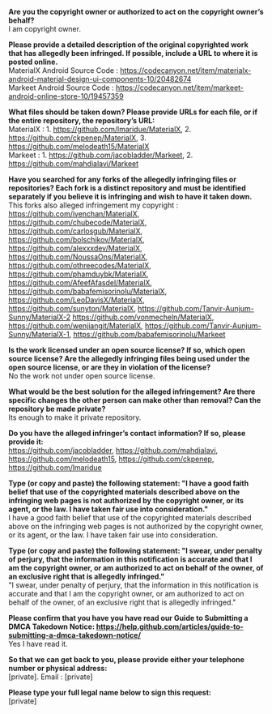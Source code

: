 **Are you the copyright owner or authorized to act on the copyright owner’s behalf?**  
I am copyright owner.

**Please provide a detailed description of the original copyrighted work that has allegedly been infringed. If possible, include a URL to where it is posted online.**  
MaterialX Android Source Code : https://codecanyon.net/item/materialx-android-material-design-ui-components-10/20482674  
Markeet Android Source Code : https://codecanyon.net/item/markeet-android-online-store-10/19457359

**What files should be taken down? Please provide URLs for each file, or if the entire repository, the repository’s URL:**  
MaterialX : 1. https://github.com/lmaridue/MaterialX, 2. https://github.com/ckpenep/MaterialX, 3. https://github.com/melodeath15/MaterialX  
Markeet : 1. https://github.com/jacobladder/Markeet, 2. https://github.com/mahdialavi/Markeet

**Have you searched for any forks of the allegedly infringing files or repositories? Each fork is a distinct repository and must be identified separately if you believe it is infringing and wish to have it taken down.**  
This forks also alleged infringement my copyright : https://github.com/ivenchan/MaterialX, https://github.com/chubecode/MaterialX, https://github.com/carlosgub/MaterialX, https://github.com/bolschikov/MaterialX, https://github.com/alexxxdev/MaterialX, https://github.com/NoussaOns/MaterialX, https://github.com/othreecodes/MaterialX, https://github.com/phamduybk/MaterialX, https://github.com/AfeefAfasdel/MaterialX, https://github.com/babafemisorinolu/MaterialX, https://github.com/LeoDavisX/MaterialX, https://github.com/sunyton/MaterialX, https://github.com/Tanvir-Aunjum-Sunny/MaterialX-2 https://github.com/vonmecheln/MaterialX, https://github.com/wenjiangit/MaterialX, https://github.com/Tanvir-Aunjum-Sunny/MaterialX-1, https://github.com/babafemisorinolu/Markeet

**Is the work licensed under an open source license? If so, which open source license? Are the allegedly infringing files being used under the open source license, or are they in violation of the license?**  
No the work not under open source license.

**What would be the best solution for the alleged infringement? Are there specific changes the other person can make other than removal? Can the repository be made private?**  
Its enough to make it private repository.

**Do you have the alleged infringer’s contact information? If so, please provide it:**  
https://github.com/jacobladder, https://github.com/mahdialavi, https://github.com/melodeath15, https://github.com/ckpenep, https://github.com/lmaridue

**Type (or copy and paste) the following statement: "I have a good faith belief that use of the copyrighted materials described above on the infringing web pages is not authorized by the copyright owner, or its agent, or the law. I have taken fair use into consideration."**  
I have a good faith belief that use of the copyrighted materials described above on the infringing web pages is not authorized by the copyright owner, or its agent, or the law. I have taken fair use into consideration.

**Type (or copy and paste) the following statement: "I swear, under penalty of perjury, that the information in this notification is accurate and that I am the copyright owner, or am authorized to act on behalf of the owner, of an exclusive right that is allegedly infringed."**  
"I swear, under penalty of perjury, that the information in this notification is accurate and that I am the copyright owner, or am authorized to act on behalf of the owner, of an exclusive right that is allegedly infringed."

**Please confirm that you have you have read our Guide to Submitting a DMCA Takedown Notice: https://help.github.com/articles/guide-to-submitting-a-dmca-takedown-notice/**  
Yes I have read it.

**So that we can get back to you, please provide either your telephone number or physical address:**  
[private]. Email : [private]

**Please type your full legal name below to sign this request:**  
[private]
